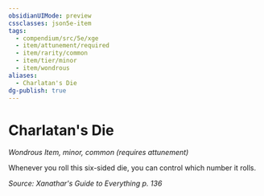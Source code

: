 ```yaml
---
obsidianUIMode: preview
cssclasses: json5e-item
tags:
  - compendium/src/5e/xge
  - item/attunement/required
  - item/rarity/common
  - item/tier/minor
  - item/wondrous
aliases:
  - Charlatan's Die
dg-publish: true
---
```

# Charlatan's Die
*Wondrous Item, minor, common (requires attunement)*  


Whenever you roll this six-sided die, you can control which number it rolls.

*Source: Xanathar's Guide to Everything p. 136*